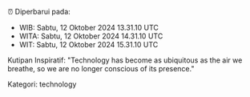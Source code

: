 ⏰ Diperbarui pada:
- WIB: Sabtu, 12 Oktober 2024 13.31.10 UTC
- WITA: Sabtu, 12 Oktober 2024 14.31.10 UTC
- WIT: Sabtu, 12 Oktober 2024 15.31.10 UTC

Kutipan Inspiratif:
"Technology has become as ubiquitous as the air we breathe, so we are no longer conscious of its presence."


Kategori: technology

